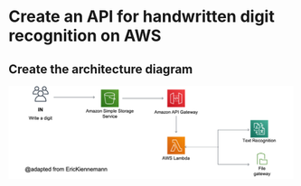 # Create an API for handwritten digit recognition on AWS

## Create the architecture diagram

![](.//media/image01.png)
